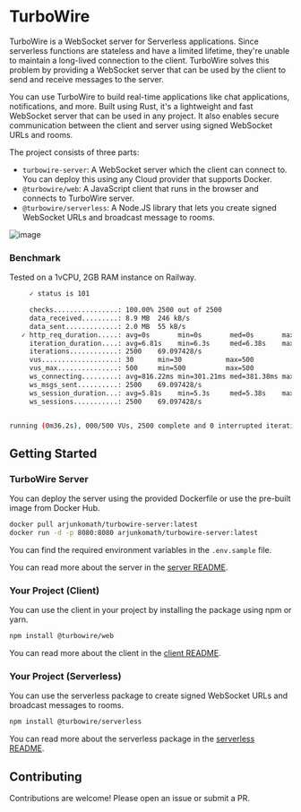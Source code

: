 # TurboWire

TurboWire is a WebSocket server for Serverless applications. Since serverless functions are stateless and have a limited lifetime, they're unable to maintain a long-lived connection to the client. TurboWire solves this problem by providing a WebSocket server that can be used by the client to send and receive messages to the server.

You can use TurboWire to build real-time applications like chat applications, notifications, and more. Built using Rust, it's a lightweight and fast WebSocket server that can be used in any project. It also enables secure communication between the client and server using signed WebSocket URLs and rooms.

The project consists of three parts:

- `turbowire-server`: A WebSocket server which the client can connect to. You can deploy this using any Cloud provider that supports Docker.
- `@turbowire/web`: A JavaScript client that runs in the browser and connects to TurboWire server.
- `@turbowire/serverless`: A Node.JS library that lets you create signed WebSocket URLs and broadcast message to rooms.

![image](https://github.com/user-attachments/assets/7ffa145c-44e8-4c4c-8236-d0e62653e0d1)

### Benchmark

Tested on a 1vCPU, 2GB RAM instance on Railway.

```bash
     ✓ status is 101

     checks................: 100.00% 2500 out of 2500
     data_received.........: 8.9 MB  246 kB/s
     data_sent.............: 2.0 MB  55 kB/s
   ✓ http_req_duration.....: avg=0s       min=0s       med=0s       max=0s     p(90)=0s    p(95)=0s
     iteration_duration....: avg=6.81s    min=6.3s     med=6.38s    max=10.58s p(90)=8.68s p(95)=9.7s
     iterations............: 2500    69.097428/s
     vus...................: 30      min=30           max=500
     vus_max...............: 500     min=500          max=500
     ws_connecting.........: avg=816.22ms min=301.21ms med=381.38ms max=4.58s  p(90)=2.68s p(95)=3.7s
     ws_msgs_sent..........: 2500    69.097428/s
     ws_session_duration...: avg=5.81s    min=5.3s     med=5.38s    max=9.58s  p(90)=7.68s p(95)=8.7s
     ws_sessions...........: 2500    69.097428/s


running (0m36.2s), 000/500 VUs, 2500 complete and 0 interrupted iterations
```

## Getting Started

### TurboWire Server

You can deploy the server using the provided Dockerfile or use the pre-built image from Docker Hub.

```bash
docker pull arjunkomath/turbowire-server:latest
docker run -d -p 8080:8080 arjunkomath/turbowire-server:latest
```
You can find the required environment variables in the `.env.sample` file.

You can read more about the server in the [server README](./apps/server/README.md).

### Your Project (Client)

You can use the client in your project by installing the package using npm or yarn.

```bash
npm install @turbowire/web
```

You can read more about the client in the [client README](./packages/web/README.md).

### Your Project (Serverless)

You can use the serverless package to create signed WebSocket URLs and broadcast messages to rooms.

```bash
npm install @turbowire/serverless
```

You can read more about the serverless package in the [serverless README](./packages/serverless/README.md).

## Contributing

Contributions are welcome! Please open an issue or submit a PR.

